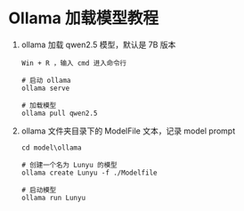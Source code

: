 # Ollama 加载模型教程

1. ollama 加载 qwen2.5 模型，默认是 7B 版本

   ```
   Win + R ，输入 cmd 进入命令行

   # 启动 ollama
   ollama serve

   # 加载模型
   ollama pull qwen2.5
   ```
2. ollama 文件夹目录下的 ModelFile 文本，记录 model prompt

   ```
   cd model\ollama

   # 创建一个名为 Lunyu 的模型
   ollama create Lunyu -f ./Modelfile

   # 启动模型
   ollama run Lunyu
   ```

